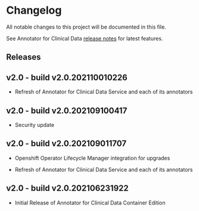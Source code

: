 # Changelog

All notable changes to this project will be documented in this file.

See Annotator for Clinical Data [release notes](https://cloud.ibm.com/docs/wh-acd?topic=wh-acd-release-notes) for latest features.

## Releases

## v2.0 - build v2.0.202110010226

- Refresh of Annotator for Clinical Data Service and each of its annotators

## v2.0 - build v2.0.202109100417

- Security update

## v2.0 - build v2.0.202109011707

- Openshift Operator Lifecycle Manager integration for upgrades

- Refresh of Annotator for Clinical Data Service and each of its annotators

## v2.0 - build v2.0.202106231922

- Initial Release of Annotator for Clinical Data Container Edition

[Released]: https://github.com/ibm/repo-template/compare/v0.0.1...HEAD
[2.0.0]: https://github.com/ibm/repo-template/releases/tag/v0.0.1

